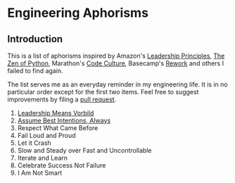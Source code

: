 # Engineering Aphorisms

## Introduction

This is a list of aphorisms inspired by Amazon's [Leadership Principles](https://www.amazon.jobs/en/principles),
[The Zen of Python](https://www.python.org/dev/peps/pep-0020/), Marathon's [Code Culture](https://github.com/mesosphere/marathon/blob/master/docs/docs/code-culture.md),
Basecamp's [Rework](https://basecamp.com/books/rework) and others I failed to find again.

The list serves me as an everyday reminder in my engineering life. It is in no particular order except for the first two
items. Feel free to suggest improvements by filing a [pull request](https://github.com/jeschkies/aphorisms/compare?expand=1).

1. [Leadership Means Vorbild](./01_vorbild.md)
2. [Assume Best Intentions, Always](./02_best_intentions.md)
3. Respect What Came Before
4. Fail Loud and Proud
5. Let it Crash
6. Slow and Steady over Fast and Uncontrollable
7. Iterate and Learn
8. Celebrate Success Not Failure
9. I Am Not Smart
